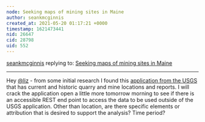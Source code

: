 ```yaml
---
node: Seeking maps of mining sites in Maine
author: seankmcginnis
created_at: 2021-05-20 01:17:21 +0000
timestamp: 1621473441
nid: 26647
cid: 28798
uid: 552
---
```




[seankmcginnis](../profile/seankmcginnis) replying to: [Seeking maps of mining sites in Maine](../notes/liz/05-19-2021/seeking-maps-of-mining-sites-in-maine)

----
Hey [@liz](/profile/liz) - from some initial research I found this [application from the USGS](https://mrdata.usgs.gov/mrds/map-graded.html) that has current and historic quarry and mine locations and reports. I will crack the application open a little more tomorrow morning to see if there is an accessible REST end point to access the data to be used outside of the USGS application. Other than location, are there specific elements or attribution that is desired to support the analysis? Time period?